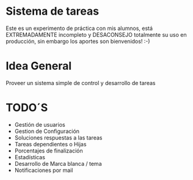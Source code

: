 # Sistema de tareas 

Este es un experimento de práctica con mis alumnos, está EXTREMADAMENTE incompleto y DESACONSEJO totalmente su uso en producción, sin embargo los aportes son bienvenidos! :-)

# Idea General

Proveer un sistema simple de control y desarrollo de tareas

# TODO´S

* Gestión de usuarios
* Gestion de Configuración
* Soluciones respuestas a las tareas
* Tareas dependientes o Hijas
* Porcentajes de finalización
* Estadísticas
* Desarrollo de Marca blanca / tema
* Notificaciones por mail
